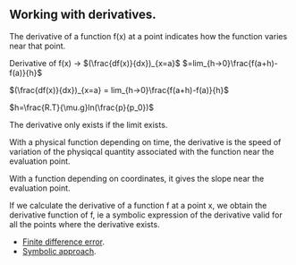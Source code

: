 ## Working with derivatives.

The derivative of a function f(x) at a point indicates how the function varies near that point.

Derivative of f(x) -> $(\frac{df(x)}{dx})_{x=a}$ $=lim_{h->0}\frac{f(a+h)-f(a)}{h}$

$(\frac{df(x)}{dx})_{x=a} = lim_{h->0}\frac{f(a+h)-f(a)}{h}$

$h=\frac{R.T}{\mu.g}ln(\frac{p}{p_0})$
 
The derivative only exists if the limit exists.

With a physical function depending on time, the derivative is the speed of variation of the physiqcal quantity associated with the function near the evaluation point.

With a function depending on coordinates, it gives the slope near the evaluation point.

If we calculate the derivative of a function f at a point x, we obtain the derivative function of f, ie a symbolic expression of the derivative valid for all the points where the derivative exists.

- [Finite difference error](err_der_geo.py).
- [Symbolic approach](der_sympy.py).
